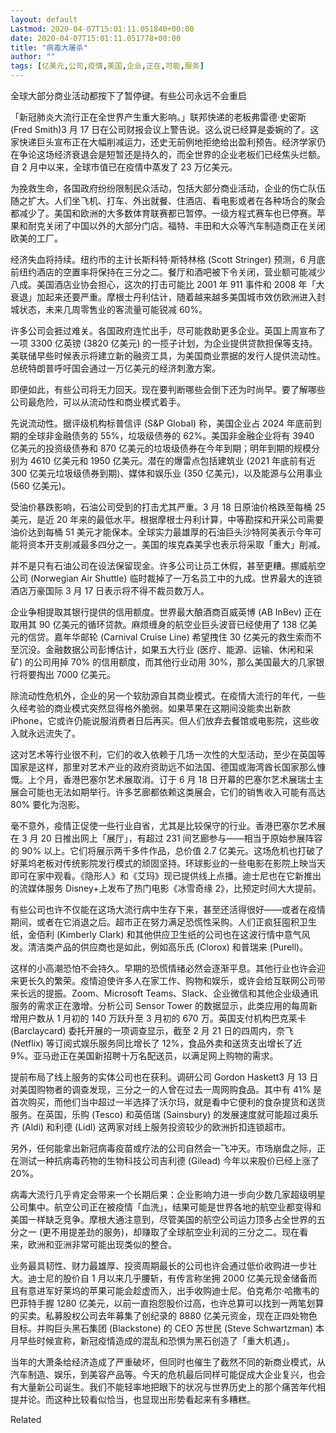 ```yaml
---
layout: default
Lastmod: 2020-04-07T15:01:11.051840+00:00
date: 2020-04-07T15:01:11.051778+00:00
title: "病毒大屠杀"
author: ""
tags: [亿美元,公司,疫情,美国,企业,正在,可能,服务]
---
```


全球大部分商业活动都按下了暂停键。有些公司永远不会重启​​​

「新冠肺炎大流行正在全世界产生重大影响。」联邦快递的老板弗雷德·史密斯 (Fred Smith)3 月 17 日在公司财报会议上警告说。这么说已经算是委婉的了。这家快递巨头宣布正在大幅削减运力，还史无前例地拒绝给出盈利预告。经济学家仍在争论这场经济衰退会是短暂还是持久的，而全世界的企业老板们已经焦头烂额。自 2 月中以来，全球市值已在疫情中蒸发了 23 万亿美元。

为挽救生命，各国政府纷纷限制民众活动，包括大部分商业活动，企业的伤亡队伍随之扩大。人们坐飞机、打车、外出就餐、住酒店、看电影或者在各种场合的聚会都减少了。美国和欧洲的大多数体育联赛都已暂停。一级方程式赛车也已停赛。苹果和耐克关闭了中国以外的大部分门店。福特、丰田和大众等汽车制造商正在关闭欧美的工厂。

经济失血将持续。纽约市的主计长斯科特·斯特林格 (Scott Stringer) 预测，6 月底前纽约酒店的空置率将保持在三分之二。餐厅和酒吧被下令关闭，营业额可能减少八成。美国酒店业协会担心，这次的打击可能比 2001 年 911 事件和 2008 年「大衰退」加起来还要严重。摩根士丹利估计，随着越来越多美国城市效仿欧洲进入封城状态，未来几周零售业的客流量可能锐减 60%。

许多公司会捱过难关。各国政府连忙出手，尽可能救助更多企业。英国上周宣布了一项 3300 亿英镑 (3820 亿美元) 的一揽子计划，为企业提供贷款担保等支持。美联储早些时候表示将建立新的融资工具，为美国商业票据的发行人提供流动性。总统特朗普呼吁国会通过一万亿美元的经济刺激方案。

即便如此，有些公司将无力回天。现在要判断哪些会倒下还为时尚早。要了解哪些公司最危险，可以从流动性和商业模式着手。

先说流动性。据评级机构标普信评 (S&P Global) 称，美国企业占 2024 年底前到期的全球非金融债务的 55%，垃圾级债券的 62%。美国非金融企业将有 3940 亿美元的投资级债券和 870 亿美元的垃圾级债券在今年到期；明年到期的规模分别为 4610 亿美元和 1950 亿美元。潜在的爆雷点包括建筑业 (2021 年底前有近 300 亿美元垃圾级债券到期)、媒体和娱乐业 (350 亿美元)，以及能源与公用事业 (560 亿美元)。

受油价暴跌影响，石油公司受到的打击尤其严重。3 月 18 日原油价格跌至每桶 25 美元，是近 20 年来的最低水平。根据摩根士丹利计算，中等勘探和开采公司需要油价达到每桶 51 美元才能保本。全球实力最雄厚的石油巨头沙特阿美表示今年可能将资本开支削减最多四分之一。美国的埃克森美孚也表示将采取「重大」削减。

并不是只有石油公司在设法保留现金。许多公司让员工休假，甚至更糟。挪威航空公司 (Norwegian Air Shuttle) 临时裁掉了一万名员工中的九成。世界最大的连锁酒店万豪国际 3 月 17 日表示将不得不裁员数万人。

企业争相提取其银行提供的信用额度。世界最大酿酒商百威英博 (AB InBev) 正在取用其 90 亿美元的循环贷款。麻烦缠身的航空业巨头波音已经使用了 138 亿美元的信贷。嘉年华邮轮 (Carnival Cruise Line) 希望拽住 30 亿美元的救生索而不至沉没。金融数据公司彭博估计，如果五大行业 (医疗、能源、运输、休闲和采矿) 的公司用掉 70% 的信用额度，而其他行业动用 30%，那么美国最大的几家银行将要掏出 7000 亿美元。

除流动性危机外，企业的另一个软肋源自其商业模式。在疫情大流行的年代，一些久经考验的商业模式突然显得格外脆弱。如果苹果在这期间没能卖出新款 iPhone，它或许仍能说服消费者日后再买。但人们放弃去餐馆或电影院，这些收入就永远流失了。

这对艺术等行业很不利，它们的收入依赖于几场一次性的大型活动，至少在英国等国家是这样，那里对艺术产业的政府资助远不如法国、德国或海湾酋长国家那么慷慨。上个月，香港巴塞尔艺术展取消。订于 6 月 18 日开幕的巴塞尔艺术展瑞士主展会可能也无法如期举行。许多艺廊都依赖这类展会，它们的销售收入可能有高达 80% 要化为泡影。

毫不意外，疫情正促使一些行业自省，尤其是比较保守的行业。香港巴塞尔艺术展在 3 月 20 日推出网上「展厅」，有超过 231 间艺廊参与——相当于原始参展阵容的 90% 以上。它们将展示两千多件作品，总价值 2.7 亿美元。这场危机也打破了好莱坞老板对传统影院发行模式的顽固坚持。环球影业的一些电影在影院上映当天即可在家中观看。《隐形人》和《艾玛》现已提供线上点播。迪士尼也在它新推出的流媒体服务 Disney+上发布了热门电影《冰雪奇缘 2》，比预定时间大大提前。

有些公司也许不仅能在这场大流行病中生存下来，甚至还活得很好——或者在疫情期间，或者在它消退之后。超市正在努力满足恐慌性采购。人们正疯狂囤积卫生纸，金佰利 (Kimberly Clark) 和其他供应卫生纸的公司也在这波行情中意气风发。清洁类产品的供应商也是如此，例如高乐氏 (Clorox) 和普瑞来 (Purell)。

这样的小高潮恐怕不会持久。早期的恐慌情绪必然会逐渐平息。其他行业也许会迎来更长久的繁荣。疫情迫使许多人在家工作、购物和娱乐，或许会给互联网公司带来长远的提振。Zoom、Microsoft Teams、Slack、企业微信和其他企业级通讯服务的需求正在激增。分析公司 Sensor Tower 的数据显示，此类应用的每周新增用户数从 1 月初的 140 万跃升至 3 月初的 670 万。英国支付机构巴克莱卡 (Barclaycard) 委托开展的一项调查显示，截至 2 月 21 日的四周内，奈飞 (Netflix) 等订阅式娱乐服务同比增长了 12%，食品外卖和送货支出增长了近 9%。亚马逊正在美国新招聘十万名配送员，以满足网上购物的需求。

提前布局了线上服务的实体公司也在获利。调研公司 Gordon Haskett3 月 13 日对美国购物者的调查发现，三分之一的人曾在过去一周网购食品。其中有 41% 是首次购买，而他们当中超过一半选择了沃尔玛，就是看中它便利的食杂提货和送货服务。在英国，乐购 (Tesco) 和英佰瑞 (Sainsbury) 的发展速度就可能超过奥乐齐 (Aldi) 和利德 (Lidl) 这两家对线上服务投资较少的欧洲折扣连锁超市。

另外，任何能拿出新冠病毒疫苗或疗法的公司自然会一飞冲天。市场崩盘之际，正在测试一种抗病毒药物的生物科技公司吉利德 (Gilead) 今年以来股价已经上涨了 20%。

病毒大流行几乎肯定会带来一个长期后果：企业影响力进一步向少数几家超级明星公司集中。航空公司正在被疫情「血洗」，结果可能是世界各地的航空业都变得和美国一样缺乏竞争。摩根大通注意到，尽管美国的航空公司运力顶多占全世界的五分之一 (更不用提差劲的服务)，却赚取了全球航空业利润的三分之二。现在看来，欧洲和亚洲非常可能出现类似的整合。

业务最具韧性、财力最雄厚、投资周期最长的公司也许会通过低价收购进一步壮大。迪士尼的股价自 1 月以来几乎腰斩，有传言称坐拥 2000 亿美元现金储备而且有意进军好莱坞的苹果可能会趁虚而入，出手收购迪士尼。伯克希尔·哈撒韦的巴菲特手握 1280 亿美元，以前一直抱怨股价过高，也许总算可以找到一两笔划算的买卖。私募股权公司去年募集了创纪录的 8880 亿美元资金，现在正四处物色目标。并购巨头黑石集团 (Blackstone) 的 CEO 苏世民 (Steve Schwartzman) 本月早些时候宣称，新冠疫情造成的混乱和恐惧为黑石创造了「重大机遇」。

当年的大萧条给经济造成了严重破坏，但同时也催生了截然不同的新商业模式，从汽车制造、娱乐，到美容产品等。今天的危机最后同样可能促成大企业复兴，也会有大量新公司诞生。我们不能轻率地把眼下的状况与世界历史上的那个痛苦年代相提并论。而这种比较看似恰当，也显现出形势看起来有多糟糕。

Related

